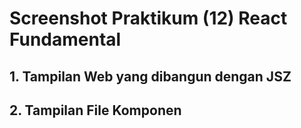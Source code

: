 # Screenshot Praktikum (12) React Fundamental

## 1. Tampilan Web yang dibangun dengan JSZ

## 2. Tampilan File Komponen

